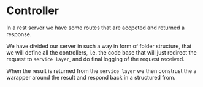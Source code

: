 # Controller

In a rest server we have some routes that are accpeted and returned a response.

We have divided our server in such a way in form of folder structure, that we will define all the controllers, i.e. the code base that will just redirect the request to `service layer`, and do final logging of the request received.

When the result is returned from the `service layer` we then construst the a warapper around the result and respond back in a structured from.
